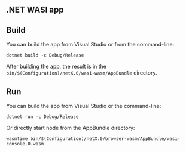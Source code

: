 ## .NET WASI app

## Build

You can build the app from Visual Studio or from the command-line:

```
dotnet build -c Debug/Release
```

After building the app, the result is in the `bin/$(Configuration)/netX.0/wasi-wasm/AppBundle` directory.

## Run

You can build the app from Visual Studio or the command-line:

```
dotnet run -c Debug/Release
```

Or directly start node from the AppBundle directory:

```
wasmtime bin/$(Configuration)/netX.0/browser-wasm/AppBundle/wasi-console.0.wasm
```
